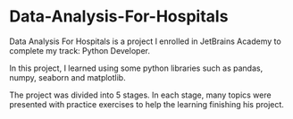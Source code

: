 # Data-Analysis-For-Hospitals
Data Analysis For Hospitals is a project I enrolled in JetBrains Academy to complete my track: Python Developer. 

In this project, I learned using some python libraries such as pandas, numpy, seaborn and matplotlib. 

The project was divided into 5 stages. In each stage, many topics were presented with practice exercises to help the learning finishing his project. 
